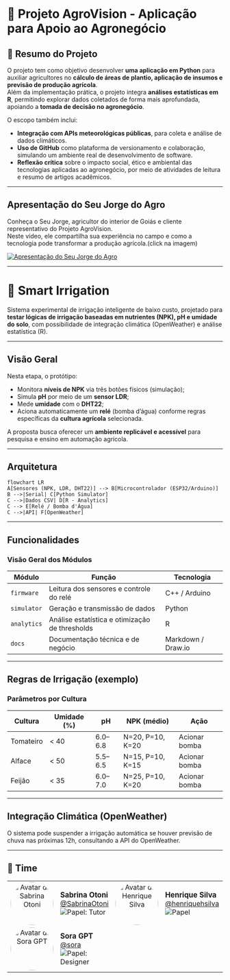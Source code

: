 # 🌾 Projeto AgroVision - Aplicação para Apoio ao Agronegócio

## 📌 Resumo do Projeto
O projeto tem como objetivo desenvolver **uma aplicação em Python** para auxiliar agricultores no **cálculo de áreas de plantio, aplicação de insumos e previsão de produção agrícola**.  
Além da implementação prática, o projeto integra **análises estatísticas em R**, permitindo explorar dados coletados de forma mais aprofundada, apoiando a **tomada de decisão no agronegócio**.  

O escopo também inclui:
- **Integração com APIs meteorológicas públicas**, para coleta e análise de dados climáticos.  
- **Uso de GitHub** como plataforma de versionamento e colaboração, simulando um ambiente real de desenvolvimento de software.  
- **Reflexão crítica** sobre o impacto social, ético e ambiental das tecnologias aplicadas ao agronegócio, por meio de atividades de leitura e resumo de artigos acadêmicos.  

---

## Apresentação do Seu Jorge do Agro

Conheça o Seu Jorge, agricultor do interior de Goiás e cliente representativo do Projeto AgroVision.  
Neste vídeo, ele compartilha sua experiência no campo e como a tecnologia pode transformar a produção agrícola.(click na imagem)

[![Apresentação do Seu Jorge do Agro](https://img.youtube.com/vi/cSJFwvnrj1w/hqdefault.jpg)](https://www.youtube.com/watch?v=cSJFwvnrj1w)

---

# 🌱 Smart Irrigation

Sistema experimental de irrigação inteligente de baixo custo, projetado para **testar lógicas de irrigação baseadas em nutrientes (NPK), pH e umidade do solo**, com possibilidade de integração climática (OpenWeather) e análise estatística (R).

---

## Visão Geral

Nesta etapa, o protótipo:
- Monitora **níveis de NPK** via três botões físicos (simulação);
- Simula **pH** por meio de um **sensor LDR**;
- Mede **umidade** com o **DHT22**;
- Aciona automaticamente um **relé** (bomba d’água) conforme regras específicas da **cultura agrícola** selecionada.

A proposta busca oferecer um **ambiente replicável e acessível** para pesquisa e ensino em automação agrícola.

---

## Arquitetura

```
flowchart LR
A[Sensores (NPK, LDR, DHT22)] --> B[Microcontrolador (ESP32/Arduino)]
B -->|Serial| C[Python Simulator]
C -->|Dados CSV| D[R - Analytics]
C --> E[Relé / Bomba d'Água]
C -->|API| F[OpenWeather]
````

---
## Funcionalidades

### Visão Geral dos Módulos

| Módulo     | Função                                             | Tecnologia               |
|------------|----------------------------------------------------|--------------------------|
| `firmware` | Leitura dos sensores e controle do relé           | C++ / Arduino            |
| `simulator`| Geração e transmissão de dados                     | Python                   |
| `analytics`| Análise estatística e otimização de thresholds     | R                        |
| `docs`     | Documentação técnica e de negócio                  | Markdown / Draw.io       |

---

## Regras de Irrigação (exemplo)

### Parâmetros por Cultura

| Cultura     | Umidade (%) | pH        | NPK (médio)            | Ação           |
|-------------|--------------|-----------|-------------------------|----------------|
| Tomateiro   | < 40         | 6.0–6.8   | N=20, P=10, K=20        | Acionar bomba  |
| Alface      | < 50         | 5.5–6.5   | N=15, P=10, K=15        | Acionar bomba  |
| Feijão      | < 35         | 6.0–7.0   | N=25, P=10, K=20        | Acionar bomba  |

---

## Integração Climática (OpenWeather)

O sistema pode suspender a irrigação automática se houver previsão de chuva nas próximas 12h, consultando a API do OpenWeather.

---

## 👥 Time

<table>
  <tr>
    <td width="110" align="center" valign="top">
      <a href="https://github.com/SabrinaOtoni">
        <img src="https://github.com/SabrinaOtoni.png" width="100" height="100" alt="Avatar de Sabrina Otoni" style="border-radius:50%; object-fit:cover;" />
      </a>
    </td>
    <td valign="middle">
      <strong style="font-size:1.05rem;">Sabrina Otoni</strong><br/>
      <a href="https://github.com/SabrinaOtoni">@SabrinaOtoni</a><br/>
      <img alt="Papel: Tutor" src="https://img.shields.io/badge/papel-Tutor-2ea44f?style=flat-square" />
    </td>
    <td width="110" align="center" valign="top">
      <a href="https://github.com/henriquehsilva">
        <img src="https://github.com/henriquehsilva.png" width="100" height="100" alt="Avatar de Henrique Silva" style="border-radius:50%; object-fit:cover;" />
      </a>
    </td>
    <td valign="middle">
      <strong style="font-size:1.05rem;">Henrique Silva</strong><br/>
      <a href="https://github.com/henriquehsilva">@henriquehsilva</a><br/>
      <img alt="Papel" src="https://img.shields.io/badge/papel-Desenvolvedor-36a2eb?style=flat-square" />
    </td>
    <td width="110" align="center" valign="top">
      <a href="https://chatgpt.com/codex">
        <img src="./members/codex.png" width="100" height="100" alt="Avatar de Codex GPT" style="border-radius:50%; object-fit:cover;" />
      </a>
    </td>
    <td valign="middle">
      <strong style="font-size:1.05rem;">Codex GPT</strong><br/>
      <a href="https://chatgpt.com/codex">@codex</a><br/>
      <img alt="Papel" src="https://img.shields.io/badge/papel-Desenvolvedor-36a2eb?style=flat-square" />
    </td>
  </tr>
  <tr>
    <td width="110" align="center" valign="top">
      <a href="https://sora.chatgpt.com/">
        <img src="./members/sora.png" width="100" height="100" alt="Avatar de Sora GPT" style="border-radius:50%; object-fit:cover;" />
      </a>
    </td>
    <td valign="middle">
      <strong style="font-size:1.05rem;">Sora GPT</strong><br/>
      <a href="https://sora.chatgpt.com/">@sora</a><br/>
      <img alt="Papel: Designer" src="https://img.shields.io/badge/papel-Designer-f59e0b?style=flat-square" />
    </td>
  </tr>
</table>